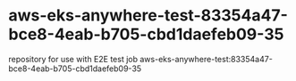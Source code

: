 # aws-eks-anywhere-test-83354a47-bce8-4eab-b705-cbd1daefeb09-35
repository for use with E2E test job aws-eks-anywhere-test:83354a47-bce8-4eab-b705-cbd1daefeb09-35
